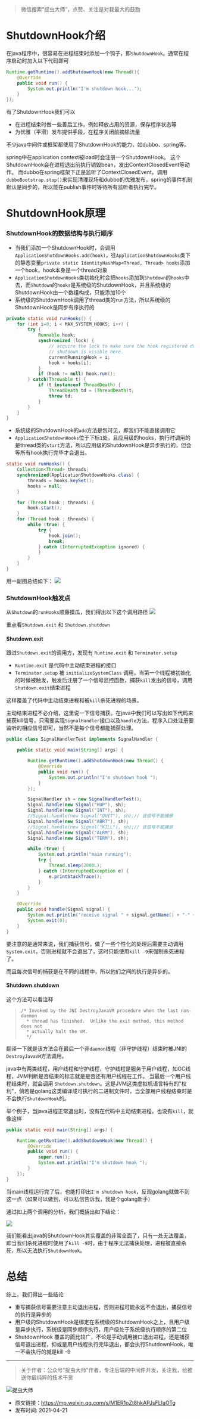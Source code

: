> 微信搜索“捉虫大师”，点赞、关注是对我最大的鼓励

# ShutdownHook介绍
在java程序中，很容易在进程结束时添加一个钩子，即`ShutdownHook`。通常在程序启动时加入以下代码即可
```java
Runtime.getRuntime().addShutdownHook(new Thread(){
    @Override
    public void run() {
        System.out.println("I'm shutdown hook...");
    }
});
```
有了ShutdownHook我们可以

- 在进程结束时做一些善后工作，例如释放占用的资源，保存程序状态等
- 为优雅（平滑）发布提供手段，在程序关闭前摘除流量

不少java中间件或框架都使用了ShutdownHook的能力，如dubbo、spring等。

spring中在application context被load时会注册一个ShutdownHook。
这个ShutdownHook会在进程退出前执行销毁bean，发出ContextClosedEvent等动作。
而dubbo在spring框架下正是监听了ContextClosedEvent，调用`dubboBootstrap.stop()`来实现清理现场和dubbo的优雅发布，spring的事件机制默认是同步的，所以能在publish事件时等待所有监听者执行完毕。

# ShutdownHook原理
### ShutdownHook的数据结构与执行顺序
- 当我们添加一个ShutdownHook时，会调用`ApplicationShutdownHooks.add(hook)`，往`ApplicationShutdownHooks`类下的静态变量`private static IdentityHashMap<Thread, Thread> hooks`添加一个hook，hook本身是一个thread对象
- `ApplicationShutdownHooks`类初始化时会把`hooks`添加到`Shutdown`的`hooks`中去，而`Shutdown`的`hooks`是系统级的ShutdownHook，并且系统级的ShutdownHook由一个数组构成，只能添加10个
- 系统级的ShutdownHook调用了thread类的`run`方法，所以系统级的ShutdownHook是同步有序执行的

```java
private static void runHooks() {
    for (int i=0; i < MAX_SYSTEM_HOOKS; i++) {
        try {
            Runnable hook;
            synchronized (lock) {
                // acquire the lock to make sure the hook registered during
                // shutdown is visible here.
                currentRunningHook = i;
                hook = hooks[i];
            }
            if (hook != null) hook.run();
        } catch(Throwable t) {
            if (t instanceof ThreadDeath) {
                ThreadDeath td = (ThreadDeath)t;
                throw td;
            }
        }
    }
}
```
- 系统级的ShutdownHook的`add`方法是包可见，即我们不能直接调用它
- `ApplicationShutdownHooks`位于下标`1`处，且应用级的hooks，执行时调用的是thread类的`start`方法，所以应用级的ShutdownHook是异步执行的，但会等所有hook执行完毕才会退出。

```java
static void runHooks() {
    Collection<Thread> threads;
    synchronized(ApplicationShutdownHooks.class) {
        threads = hooks.keySet();
        hooks = null;
    }

    for (Thread hook : threads) {
        hook.start();
    }
    for (Thread hook : threads) {
        while (true) {
            try {
                hook.join();
                break;
            } catch (InterruptedException ignored) {
            }
        }
    }
}
```
用一副图总结如下：
![](img1.jpg)

### ShutdownHook触发点
从`Shutdown`的`runHooks`顺藤摸瓜，我们得出以下这个调用路径
![](img2.jpg)

重点看`Shutdown.exit` 和 `Shutdown.shutdown`

#### Shutdown.exit
跟进`Shutdown.exit`的调用方，发现有 `Runtime.exit` 和 `Terminator.setup`

- `Runtime.exit` 是代码中主动结束进程的接口
- `Terminator.setup` 被 `initializeSystemClass` 调用，当第一个线程被初始化的时候被触发，触发后注册了一个信号监控函数，捕获`kill`发出的信号，调用`Shutdown.exit`结束进程

这样覆盖了代码中主动结束进程和被`kill`杀死进程的场景。

主动结束进程不必介绍，这里说一下信号捕获。在java中我们可以写出如下代码来捕获kill信号，只需要实现`SignalHandler`接口以及`handle`方法，程序入口处注册要监听的相应信号即可，当然不是每个信号都能捕获处理。

```java
public class SignalHandlerTest implements SignalHandler {

    public static void main(String[] args) {

        Runtime.getRuntime().addShutdownHook(new Thread() {
            @Override
            public void run() {
                System.out.println("I'm shutdown hook ");
            }
        });

        SignalHandler sh = new SignalHandlerTest();
        Signal.handle(new Signal("HUP"), sh);
        Signal.handle(new Signal("INT"), sh);
        //Signal.handle(new Signal("QUIT"), sh);// 该信号不能捕获
        Signal.handle(new Signal("ABRT"), sh);
        //Signal.handle(new Signal("KILL"), sh);// 该信号不能捕获
        Signal.handle(new Signal("ALRM"), sh);
        Signal.handle(new Signal("TERM"), sh);

        while (true) {
            System.out.println("main running");
            try {
                Thread.sleep(2000L);
            } catch (InterruptedException e) {
                e.printStackTrace();
            }
        }
    }

    @Override
    public void handle(Signal signal) {
        System.out.println("receive signal " + signal.getName() + "-" + signal.getNumber());
        System.exit(0);
    }
}
```

要注意的是通常来说，我们捕获信号，做了一些个性化的处理后需要主动调用`System.exit`，否则进程就不会退出了，这时只能使用`kill -9`来强制杀死进程了。

而且每次信号的捕获是在不同的线程中，所以他们之间的执行是异步的。

#### Shutdown.shutdown
这个方法可以看注释
>     /* Invoked by the JNI DestroyJavaVM procedure when the last non-daemon
>       * thread has finished.  Unlike the exit method, this method does not
>       * actually halt the VM.
>       */

翻译一下就是该方法会在最后一个非`daemon`线程（非守护线程）结束时被JNI的`DestroyJavaVM`方法调用。

java中有两类线程，用户线程和守护线程，守护线程是服务于用户线程，如GC线程，JVM判断是否结束的标志就是是否还有用户线程在工作。
当最后一个用户线程结束时，就会调用 `Shutdown.shutdown`。这是JVM这类虚拟机语言特有的"权利"，倘若是golang这类编译成可执行的二进制文件时，当全部用户线程结束时是不会执行`ShutdownHook`的。

举个例子，当java进程正常退出时，没有在代码中主动结束进程，也没有`kill`，就像这样
```java
public static void main(String[] args) {

    Runtime.getRuntime().addShutdownHook(new Thread() {
        @Override
        public void run() {
            super.run();
            System.out.println("I'm shutdown hook ");
        }
    });
}
```
当main线程运行完了后，也能打印出`I'm shutdown hook`，反观golang就做不到这一点（如果可以做到，可以私信告诉我，我是个golang新手）

通过如上两个调用的分析，我们概括出如下结论：

![](img3.jpg)

我们能看出java的ShutdownHook其实覆盖的非常全面了，只有一处无法覆盖，即当我们杀死进程时使用了`kill -9`时，由于程序无法捕获处理，进程被直接杀死，所以无法执行`ShutdownHook`。


# 总结

综上，我们得出一些结论

- 重写捕获信号需要注意主动退出进程，否则进程可能永远不会退出，捕获信号的执行是异步的
- 用户级的ShutdownHook是绑定在系统级的ShutdownHook之上，且用户级是异步执行，系统级是同步顺序执行，用户级处于系统级执行顺序的第二位
- ShutdownHook 覆盖的面比较广，不论是手动调用接口退出进程，还是捕获信号退出进程，抑或是用户线程执行完毕退出，都会执行ShutdownHook，唯一不会执行的就是kill -9

---
> 关于作者：公众号"捉虫大师"作者，专注后端的中间件开发，关注我，给推送你最纯粹的技术干货

![捉虫大师](../../qrcode_small.jpg)

- 原文链接：https://mp.weixin.qq.com/s/M1ER1oZt8hkAPJsFLIaOTg
- 发布时间: 2021-04-21